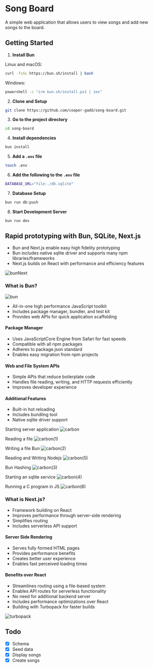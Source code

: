 # Song Board

A simple web application that allows users to view songs and add new songs to the board.

## Getting Started

1. **Install Bun**

  Linux and macOS:
  ```bash
  curl -fsSL https://bun.sh/install | bash
  ```

  Windows:
  ```bash
  powershell -c "irm bun.sh/install.ps1 | iex"
   ```

2. **Clone and Setup**
  ```bash
  git clone https://github.com/cooper-gadd/song-board.git
  ```

3. **Go to the project directory**
  ```bash
  cd song-board
  ```

4. **Install dependencies**
  ```bash
  bun install
  ```

5. **Add a `.env` file**
  ```bash
  touch .env
  ```

6. **Add the following to the `.env` file**
  ```bash
  DATABASE_URL="file:./db.sqlite"
  ```

7. **Database Setup**
  ```bash
  bun run db:push
  ```

8. **Start Development Server**
  ```bash
  bun run dev
  ```

## Rapid prototyping with Bun, SQLite, Next.js

* Bun and Next.js enable easy high fidelity prototyping
* Bun includes native sqlite driver and supports many npm libraries/frameworks
* Next.js builds on React with performance and efficiency features

![bunNext](https://github.com/user-attachments/assets/7f9fad74-4401-42dc-815a-a2b0e810332c)

### What is Bun?

![bun](https://github.com/user-attachments/assets/42928faf-2066-4f5d-82ac-c110d916a71c)

* All-in-one high performance JavaScript toolkit
* Includes package manager, bundler, and test kit
* Provides web APIs for quick application scaffolding

#### Package Manager
* Uses JavaScriptCore Engine from Safari for fast speeds
* Compatible with all npm packages
* Adheres to package.json standard
* Enables easy migration from npm projects

#### Web and File System APIs
* Simple APIs that reduce boilerplate code
* Handles file reading, writing, and HTTP requests efficiently
* Improves developer experience

#### Additional Features
* Built-in hot reloading
* Includes bundling tool
* Native sqlite driver support


Starting server application
![carbon](https://github.com/user-attachments/assets/8e933c82-d46d-470c-8b12-8d8498f55c5b)

Reading a file
![carbon(1)](https://github.com/user-attachments/assets/d943de97-b9ce-4e1b-ac69-7b1265e188c2)

Writing a file Bun
![carbon(2)](https://github.com/user-attachments/assets/f3402344-7eed-4681-a6af-d9e87ac771d1)

Reading and Writing Nodejs
![carbon(5)](https://github.com/user-attachments/assets/bea986ce-4f73-4251-87bd-3ee79513ca2b)

Bun Hashing
![carbon(3)](https://github.com/user-attachments/assets/7f957f61-2d96-453f-871c-4e5b73ad2734)

Starting an sqlite service
![carbon(4)](https://github.com/user-attachments/assets/421b84f5-7eaf-4516-b451-7e636eaaf4c0)

Running a C program in JS
![carbon(6)](https://github.com/user-attachments/assets/e3a808e7-f721-4db2-a35c-c4f7142ecb14)

### What is Next.js?

* Framework building on React
* Improves performance through server-side rendering
* Simplifies routing
* Includes serverless API support

#### Server Side Rendering
* Serves fully formed HTML pages
* Provides performance benefits
* Creates better user experience
* Enables fast perceived loading times

#### Benefits over React
* Streamlines routing using a file-based system
* Enables API routes for serverless functionality
* No need for additional backend server
* Includes performance optimizations over React
* Building with Turbopack for faster builds

![turbopack](https://github.com/user-attachments/assets/d0623510-9bb1-4aed-b739-49574cf7ac64)

## Todo

- [x] Schema
- [x] Seed data
- [x] Display songs
- [x] Create songs
